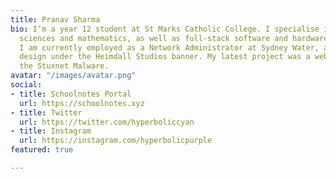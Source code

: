 ```yaml
---
title: Pranav Sharma
bio: I’m a year 12 student at St Marks Catholic College. I specialise in theoretical
  sciences and mathematics, as well as full-stack software and hardware development.
  I am currently employed as a Network Administrator at Sydney Water, and do graphics
  design under the Heimdall Studios banner. My latest project was a website analyzing
  the Stuxnet Malware.
avatar: "/images/avatar.png"
social:
- title: Schoolnotes Portal
  url: https://schoolnotes.xyz
- title: Twitter
  url: https://twitter.com/hyperboliccyan
- title: Instagram
  url: https://instagram.com/hyperbolicpurple
featured: true

---
```

